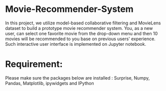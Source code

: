 # Movie-Recommender-System
In this project, we utilize model-based collaborative filtering and MovieLens dataset to build a prototype movie recommender system. You, as a new user, can select one favorite movie from the drop-down menu and then 10 movies will be recommended to you base on previous users' experience. Such interactive user interface is implemented on Jupyter notebook.

# Requirement:
Please make sure the packages below are installed  :
Surprise,
Numpy, Pandas,
Matplotlib,
ipywidgets and IPython

